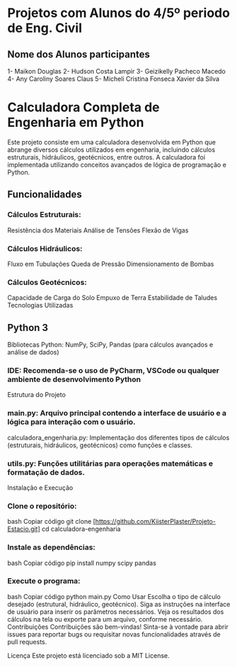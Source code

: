 # Projetos com Alunos do 4/5º periodo de Eng. Civil
 
## Nome dos Alunos participantes
1- Maikon Douglas
2- Hudson Costa Lampir
3- Geizikelly Pacheco Macedo
4- Any Caroliny Soares Claus
5- Micheli Cristina Fonseca Xavier da Silva


# Calculadora Completa de Engenharia em Python
Este projeto consiste em uma calculadora desenvolvida em Python que abrange diversos cálculos utilizados em engenharia, incluindo cálculos estruturais, hidráulicos, geotécnicos, entre outros. A calculadora foi implementada utilizando conceitos avançados de lógica de programação e Python.

## Funcionalidades
### Cálculos Estruturais:
Resistência dos Materiais
Análise de Tensões
Flexão de Vigas

### Cálculos Hidráulicos:
Fluxo em Tubulações
Queda de Pressão
Dimensionamento de Bombas

### Cálculos Geotécnicos:
Capacidade de Carga do Solo
Empuxo de Terra
Estabilidade de Taludes
Tecnologias Utilizadas

## Python 3
Bibliotecas Python: NumPy, SciPy, Pandas (para cálculos avançados e análise de dados)

### IDE: Recomenda-se o uso de PyCharm, VSCode ou qualquer ambiente de desenvolvimento Python
Estrutura do Projeto

### main.py: Arquivo principal contendo a interface de usuário e a lógica para interação com o usuário.
calculadora_engenharia.py: Implementação dos diferentes tipos de cálculos (estruturais, hidráulicos, geotécnicos) como funções e classes.

### utils.py: Funções utilitárias para operações matemáticas e formatação de dados.
Instalação e Execução

### Clone o repositório:
bash
Copiar código
git clone [https://github.com/KiisterPlaster/Projeto-Estacio.git]
cd calculadora-engenharia

### Instale as dependências:
bash
Copiar código
pip install numpy scipy pandas

### Execute o programa:
bash
Copiar código
python main.py
Como Usar
Escolha o tipo de cálculo desejado (estrutural, hidráulico, geotécnico).
Siga as instruções na interface de usuário para inserir os parâmetros necessários.
Veja os resultados dos cálculos na tela ou exporte para um arquivo, conforme necessário.
Contribuições
Contribuições são bem-vindas! Sinta-se à vontade para abrir issues para reportar bugs ou requisitar novas funcionalidades através de pull requests.

Licença
Este projeto está licenciado sob a MIT License.

